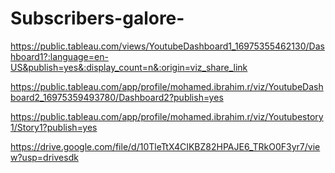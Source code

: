 # Subscribers-galore-

https://public.tableau.com/views/YoutubeDashboard1_16975355462130/Dashboard1?:language=en-US&publish=yes&:display_count=n&:origin=viz_share_link

https://public.tableau.com/app/profile/mohamed.ibrahim.r/viz/YoutubeDashboard2_16975359493780/Dashboard2?publish=yes

https://public.tableau.com/app/profile/mohamed.ibrahim.r/viz/Youtubestory1/Story1?publish=yes

https://drive.google.com/file/d/10TleTtX4CIKBZ82HPAJE6_TRkO0F3yr7/view?usp=drivesdk
